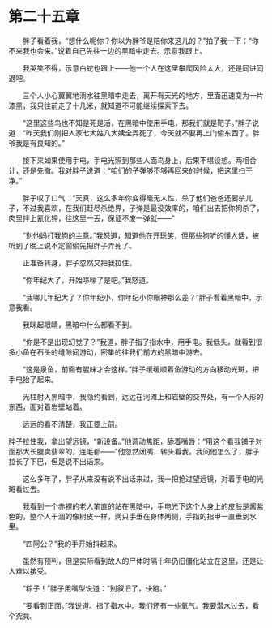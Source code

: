 # 第二十五章


　　胖子看着我，“想什么呢你？你以为胖爷是陪你来这儿的？”拍了我一下：“你不来我也会来。”说着自己先往一边的黑暗中走去。示意我跟上。

　　我哭笑不得，示意白蛇也跟上——他一个人在这里攀爬风险太大，还是同进同退吧。

　　三个人小心翼翼地淌水往黑暗中走去，离开有天光的地方，里面迅速变为一片漆黑，我只往前走了十几米，就知道不可能继续探索下去。

　　“这里这些鸟也不知是死是活，在黑暗中使用手电，那我们就是靶子。”胖子说道：“昨天我们刚把人家七大姑八大姨全弄死了，今天就不要再上门偷东西了。胖爷我是有良知的。”

　　接下来如果使用手电，手电光照到那些人面鸟身上，后果不堪设想。两相合计，还是先撤。我对胖子说道：“咱们的子弹够不够再回来的时候，把这里扫干净。”

　　胖子叹了口气：“天真，这么多年你变得毫无人性，杀了他们爸爸还要杀儿子，不过我喜欢，在我们赶尽杀绝界，子弹是最没效率的，咱们出去把你狗杀了，肉里拌上氰化钾，往这里一丢，保证不废一弹就——”

　　“别他妈打我狗的主意。”我怒道，知道他在开玩笑，但那些狗听的懂人话，被听到了晚上说不定偷偷先把胖子弄死了。

　　正准备转身，胖子忽然又把我拉住。

　　“你年纪大了，开始哆嗦了是吧。”我怒道。

　　“我哪儿年纪大了？你年纪小，你年纪小你眼神那么差？”胖子看着黑暗中，示意我看。

　　我眯起眼睛，黑暗中什么都看不到。

　　“你是不是出现幻觉了？”我道，胖子指了指水中，用手电。我低头，就看到很多小鱼在石头的缝隙间游动，密集的往我们前方的黑暗中游去。

　　“这是泉鱼，前面有腥味才会这样。”胖子缓缓顺着鱼游动的方向移动光斑，把手电抬了起来。

　　光柱射入黑暗中，我隐约看到，远远在河滩上和岩壁的交界处，有一个人形的东西，面对着岩壁站着。

　　远远的看不清楚，我正要上前。

胖子拉住我，拿出望远镜，“新设备。”他调动焦距，舔着嘴唇：“用这个看我铺子对面那大长腿卖翡翠的，连毛都——”他忽然闭嘴，转头看我。我问他怎么了，胖子拉长了下巴，但是说不出话来。

　　这么多年了，胖子从来没有说不出话来过，我一把抢过望远镜，对着手电的光斑看过去。

　　我看到一个赤裸的老人笔直的站在黑暗中，手电光下这个人身上的皮肤是酱紫色的，整个人干涸的像树皮一样，两只手垂在身体两侧，手指的指甲一直垂到水里。

　　“四阿公？”我的手开始抖起来。

　　虽然有预判，但是实际看到故人的尸体时隔十年仍旧僵化站立在这里，还是让人难以接受。

　　“粽子！”胖子用嘴型说道：“别叙旧了，快跑。”

　　“要看到正面。”我说道。指了指水中。我们还有一些氧气。我要潜水过去，看个究竟。

